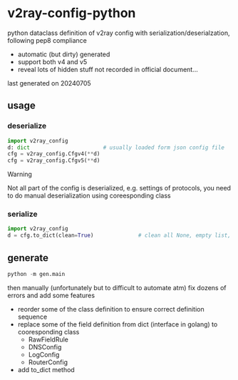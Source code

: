 # v2ray-config-python

python dataclass definition of v2ray config with serialization/deserialzation, following pep8 compliance

- automatic (but dirty) generated
- support both v4 and v5
- reveal lots of hidden stuff not recorded in official document...

last generated on 20240705

## usage

### deserialize

```py
import v2ray_config
d: dict                       # usually loaded form json config file
cfg = v2ray_config.Cfgv4(**d)
cfg = v2ray_config.Cfgv5(**d)
```

> [!WARNING]  
> Not all part of the config is deserialized, e.g. settings of protocols, you need to do manual deserialization using coreesponding class

### serialize

```py
import v2ray_config
d = cfg.to_dict(clean=True)              # clean all None, empty list, empty dict recursively
```

## generate

```py
python -m gen.main
```

then manually (unfortunately but to difficult to automate atm) fix dozens of errors and add some features

- reorder some of the class definition to ensure correct definition sequence
- replace some of the field definition from dict (interface in golang) to cooresponding class
  - RawFieldRule
  - DNSConfig
  - LogConfig
  - RouterConfig
- add to_dict method
